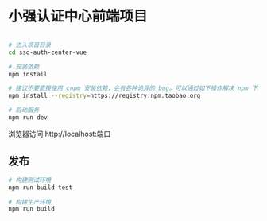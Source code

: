 # 小强认证中心前端项目

```bash

# 进入项目目录
cd sso-auth-center-vue

# 安装依赖
npm install

# 建议不要直接使用 cnpm 安装依赖，会有各种诡异的 bug。可以通过如下操作解决 npm 下载速度慢的问题
npm install --registry=https://registry.npm.taobao.org

# 启动服务
npm run dev
```

浏览器访问 http://localhost:端口

## 发布

```bash
# 构建测试环境
npm run build-test

# 构建生产环境
npm run build
```

